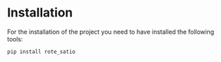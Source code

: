 # Installation

For the installation of the project you need to have installed the following tools:

```cmd
pip install rote_satio
```

